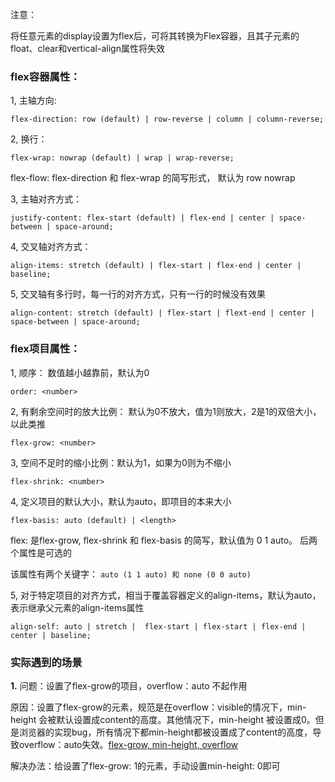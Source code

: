 注意：

 将任意元素的display设置为flex后，可将其转换为Flex容器，且其子元素的float、clear和vertical-align属性将失效



### flex容器属性： 

1, 主轴方向: 

`flex-direction: row (default) | row-reverse | column | column-reverse;`



2, 换行：

`flex-wrap: nowrap (default) | wrap | wrap-reverse;`



flex-flow: flex-direction 和 flex-wrap 的简写形式， 默认为 row nowrap



3, 主轴对齐方式：

`justify-content: flex-start (default) | flex-end | center | space-between | space-around;`



4, 交叉轴对齐方式：

`align-items: stretch (default) | flex-start | flex-end | center | baseline;`



5, 交叉轴有多行时，每一行的对齐方式，只有一行的时候没有效果

`align-content: stretch (default) | flex-start | flext-end | center | space-between | space-around;`



### **flex项目属性：**

1, 顺序： 数值越小越靠前，默认为0

`order: <number>`



2, 有剩余空间时的放大比例： 默认为0不放大，值为1则放大，2是1的双倍大小，以此类推

`flex-grow: <number>`



3, 空间不足时的缩小比例：默认为1，如果为0则为不缩小

`flex-shrink: <number>`



4, 定义项目的默认大小，默认为auto，即项目的本来大小

`flex-basis: auto (default) | <length>`



flex: 是flex-grow, flex-shrink 和 flex-basis 的简写，默认值为 0 1 auto。 后两个属性是可选的

该属性有两个关键字： `auto (1 1 auto) 和 none (0 0 auto)`



5, 对于特定项目的对齐方式，相当于覆盖容器定义的align-items，默认为auto，表示继承父元素的align-items属性

`align-self: auto | stretch |  flex-start | flex-start | flex-end | center | baseline;`







### 实际遇到的场景



**1.**  问题：设置了flex-grow的项目，overflow：auto 不起作用

原因：设置了flex-grow的元素，规范是在overflow：visible的情况下，min-height 会被默认设置成content的高度。其他情况下，min-height 被设置成0。但是浏览器的实现bug，所有情况下都min-height都被设置成了content的高度，导致overflow：auto失效。[flex-grow, min-height, overflow](https://medium.com/@stephenbunch/how-to-make-a-scrollable-container-with-dynamic-height-using-flexbox-5914a26ae336)

解决办法：给设置了flex-grow: 1的元素，手动设置min-height: 0即可



